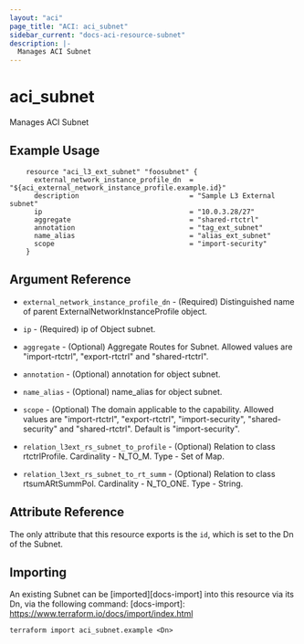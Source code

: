 ```yaml
---
layout: "aci"
page_title: "ACI: aci_subnet"
sidebar_current: "docs-aci-resource-subnet"
description: |-
  Manages ACI Subnet
---
```


# aci_subnet #
Manages ACI Subnet

## Example Usage ##

```hcl
	resource "aci_l3_ext_subnet" "foosubnet" {
	  external_network_instance_profile_dn  = "${aci_external_network_instance_profile.example.id}"
	  description                           = "Sample L3 External subnet"
	  ip                                    = "10.0.3.28/27"
	  aggregate                             = "shared-rtctrl"
	  annotation                            = "tag_ext_subnet"
	  name_alias                            = "alias_ext_subnet"
	  scope                                 = "import-security"
	}
```
## Argument Reference ##
* `external_network_instance_profile_dn` - (Required) Distinguished name of parent ExternalNetworkInstanceProfile object.
* `ip` - (Required) ip of Object subnet.
* `aggregate` - (Optional) Aggregate Routes for Subnet. Allowed values are "import-rtctrl", "export-rtctrl" and "shared-rtctrl".
* `annotation` - (Optional) annotation for object subnet.
* `name_alias` - (Optional) name_alias for object subnet.
* `scope` - (Optional) The domain applicable to the capability. Allowed values are "import-rtctrl", "export-rtctrl", "import-security", "shared-security" and "shared-rtctrl". Default is "import-security".

* `relation_l3ext_rs_subnet_to_profile` - (Optional) Relation to class rtctrlProfile. Cardinality - N_TO_M. Type - Set of Map.
                
* `relation_l3ext_rs_subnet_to_rt_summ` - (Optional) Relation to class rtsumARtSummPol. Cardinality - N_TO_ONE. Type - String.
                


## Attribute Reference

The only attribute that this resource exports is the `id`, which is set to the
Dn of the Subnet.

## Importing ##

An existing Subnet can be [imported][docs-import] into this resource via its Dn, via the following command:
[docs-import]: https://www.terraform.io/docs/import/index.html


```
terraform import aci_subnet.example <Dn>
```